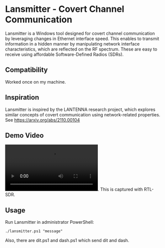 # Lansmitter - Covert Channel Communication

Lansmitter is a Windows tool designed for covert channel communication by leveraging changes in Ethernet interface speed. This enables to transmit information in a hidden manner by manipulating network interface characteristics, which are reflected on the RF spectrum. These are easy to receive using affordable Software-Defined Radios (SDRs).

## Compatibility

Worked once on my machine.

## Inspiration

Lansmitter is inspired by the LANTENNA research project, which explores similar concepts of covert communication using network-related properties. See https://arxiv.org/abs/2110.00104

## Demo Video

![Simple demo](lansmitter-demo1.mp4). This is captured with RTL-SDR.

## Usage

Run Lansmitter in administrator PowerShell:
```
./lansmitter.ps1 "message"
```
Also, there are dit.ps1 and dash.ps1 which send dit and dash.

